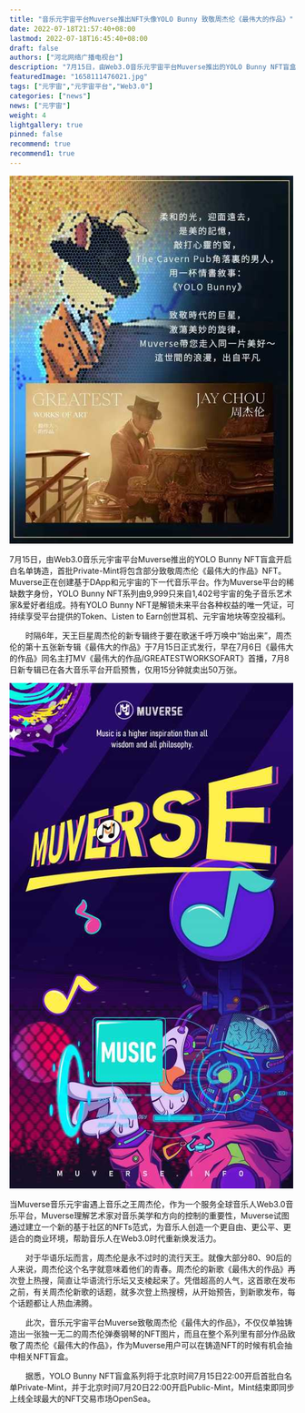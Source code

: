 ```yaml
---
title: "音乐元宇宙平台Muverse推出NFT头像YOLO Bunny 致敬周杰伦《最伟大的作品》"
date: 2022-07-18T21:57:40+08:00
lastmod: 2022-07-18T16:45:40+08:00
draft: false
authors: ["河北网络广播电视台"]
description: "7月15日，由Web3.0音乐元宇宙平台Muverse推出的YOLO Bunny NFT盲盒开启白名单铸造，首批Private-Mint将包含部分致敬周杰伦《最伟大的作品》NFT。"
featuredImage: "1658111476021.jpg"
tags: ["元宇宙","元宇宙平台","Web3.0"]
categories: ["news"]
news: ["元宇宙"]
weight: 4
lightgallery: true
pinned: false
recommend: true
recommend1: true
---
```


![1](1658110823372.jpg)

7月15日，由Web3.0音乐元宇宙平台Muverse推出的YOLO Bunny NFT盲盒开启白名单铸造，首批Private-Mint将包含部分致敬周杰伦《最伟大的作品》NFT。Muverse正在创建基于DApp和元宇宙的下一代音乐平台。作为Muverse平台的稀缺数字身份，YOLO Bunny NFT系列由9,999只来自1,402号宇宙的兔子音乐艺术家&爱好者组成。持有YOLO Bunny NFT是解锁未来平台各种权益的唯一凭证，可持续享受平台提供的Token、Listen to Earn创世耳机、元宇宙地块等空投福利。

　　时隔6年，天王巨星周杰伦的新专辑终于要在歌迷千呼万唤中“始出来”，周杰伦的第十五张新专辑《最伟大的作品》于7月15日正式发行，早在7月6日《最伟大的作品》同名主打MV《最伟大的作品/GREATESTWORKSOFART》首播，7月8日新专辑已在各大音乐平台开启预售，仅用15分钟就卖出50万张。

![2](1658111025498.jpg)

当Muverse音乐元宇宙遇上音乐之王周杰伦，作为一个服务全球音乐人Web3.0音乐平台，Muverse理解艺术家对音乐美学和方向的控制的重要性，Muverse试图通过建立一个新的基于社区的NFTs范式，为音乐人创造一个更自由、更公平、更适合的商业环境，帮助音乐人在Web3.0时代重新焕发活力。

　　对于华语乐坛而言，周杰伦是永不过时的流行天王。就像大部分80、90后的人来说，周杰伦这个名字就意味着他们的青春。周杰伦的新歌《最伟大的作品》再次登上热搜，简直让华语流行乐坛又支棱起来了。凭借超高的人气，这首歌在发布之前，有关周杰伦新歌的话题，就多次登上热搜榜，从开始预告，到新歌发布，每个话题都让人热血沸腾。

　　此次，音乐元宇宙平台Muverse致敬周杰伦《最伟大的作品》，不仅仅单独铸造出一张独一无二的周杰伦弹奏钢琴的NFT图片，而且在整个系列里有部分作品致敬了周杰伦《最伟大的作品》，作为Muverse用户可以在铸造NFT的时候有机会抽中相关NFT盲盒。

　　据悉，YOLO Bunny NFT盲盒系列将于北京时间7月15日22:00开启首批白名单Private-Mint，并于北京时间7月20日22:00开启Public-Mint，Mint结束即同步上线全球最大的NFT交易市场OpenSea。